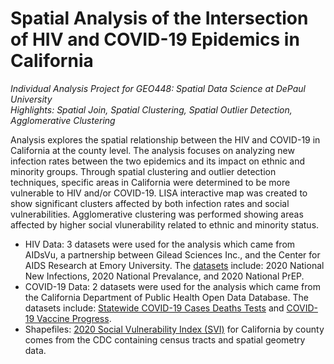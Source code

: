 # Spatial Analysis of the Intersection of HIV and COVID-19 Epidemics in California
<i> Individual Analysis Project for GEO448: Spatial Data Science at DePaul University </i><br>
<i>Highlights: Spatial Join, Spatial Clustering, Spatial Outlier Detection, Agglomerative Clustering </i><br>

Analysis explores the spatial relationship between the HIV and COVID-19 in California at the county level. The analysis focuses on analyzing new infection rates between the two epidemics and its impact on ethnic and minority groups. Through spatial clustering and outlier detection techniques, specific areas in California were determined to be more vulnerable to HIV and/or COVID-19. LISA interactive map was created to show significant clusters affected by both infection rates and social vulnerabilities. Agglomerative clustering was performed showing areas affected by higher social vlunerability related to ethnic and minority status.

- HIV Data: 3 datasets were used for the analysis which came from AIDsVu, a partnership between Gilead Sciences Inc., and the Center for AIDS Research at Emory University. The <a href="https://aidsvu.org/resources/#/datasets">datasets</a> include: 2020 National New Infections, 2020 National Prevalance, and 2020 National PrEP. <br>
- COVID-19 Data: 2 datasets were used for the analysis which came from the California Department of Public Health Open Data Database. The datasets include: <a href="https://data.ca.gov/dataset/covid-19-time-series-metrics-by-county-and-state">Statewide COVID-19 Cases Deaths Tests</a> and <a href="https://data.ca.gov/dataset/covid-19-vaccine-progress-dashboard-data">COVID-19 Vaccine Progress</a>. <br>
- Shapefiles: <a href="https://www.atsdr.cdc.gov/placeandhealth/svi/index.html">2020 Social Vulnerability Index (SVI)</a> for California by county comes from the CDC containing census tracts and spatial geometry data. 
